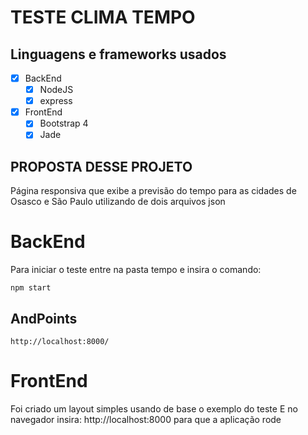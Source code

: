 # TESTE CLIMA TEMPO

## Linguagens e frameworks usados

* [x] BackEnd 
  * [x] NodeJS
  * [x] express
* [x] FrontEnd
  * [x] Bootstrap 4
  * [x] Jade
  
## PROPOSTA DESSE PROJETO
Página responsiva que exibe a previsão do tempo para as cidades de Osasco e São Paulo utilizando de dois arquivos json

# BackEnd
Para iniciar o teste entre na pasta tempo e insira o comando:

```
npm start
```

## AndPoints 

```
http://localhost:8000/
```

# FrontEnd

Foi criado um layout simples usando de base o exemplo do teste
E no navegador insira: http://localhost:8000 para que a aplicação rode
